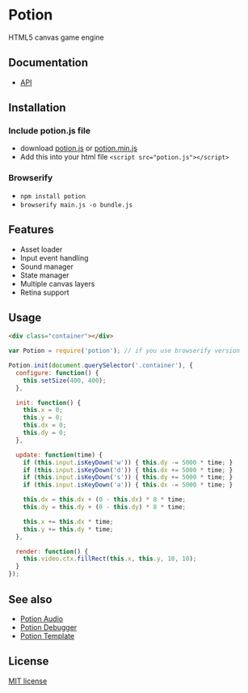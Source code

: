 # Potion

HTML5 canvas game engine

## Documentation

- [API](/docs/api/)

## Installation

### Include potion.js file

- download [potion.js](https://raw.githubusercontent.com/jansedivy/potion/master/build/potion.js) or [potion.min.js](https://raw.githubusercontent.com/jansedivy/potion/master/build/potion.min.js)
- Add this into your html file `<script src="potion.js"></script>`

### Browserify

- `npm install potion`
- `browserify main.js -o bundle.js`

## Features

- Asset loader
- Input event handling
- Sound manager
- State manager
- Multiple canvas layers
- Retina support

## Usage

```html
<div class="container"></div>
```

```javascript
var Potion = require('potion'); // if you use browserify version

Potion.init(document.querySelector('.container'), {
  configure: function() {
    this.setSize(400, 400);
  },

  init: function() {
    this.x = 0;
    this.y = 0;
    this.dx = 0;
    this.dy = 0;
  },

  update: function(time) {
    if (this.input.isKeyDown('w')) { this.dy -= 5000 * time; }
    if (this.input.isKeyDown('d')) { this.dx += 5000 * time; }
    if (this.input.isKeyDown('s')) { this.dy += 5000 * time; }
    if (this.input.isKeyDown('a')) { this.dx -= 5000 * time; }

    this.dx = this.dx + (0 - this.dx) * 8 * time;
    this.dy = this.dy + (0 - this.dy) * 8 * time;

    this.x += this.dx * time;
    this.y += this.dy * time;
  },

  render: function() {
    this.video.ctx.fillRect(this.x, this.y, 10, 10);
  }
});
```


## See also

- [Potion Audio](https://github.com/jansedivy/potion-audio)
- [Potion Debugger](https://github.com/jansedivy/potion-debugger)
- [Potion Template](https://github.com/jansedivy/potion-template)

## License

[MIT license](http://opensource.org/licenses/mit-license.php)
